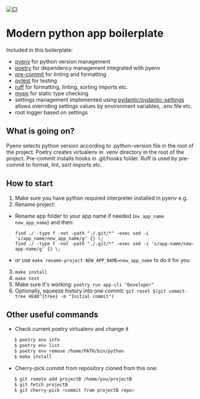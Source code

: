 [![CI](https://github.com/b1r3k/python-poetry-boilerplate/actions/workflows/ci.yaml/badge.svg)](https://github.com/b1r3k/python-poetry-boilerplate/actions/workflows/ci.yaml)

# Modern python app boilerplate

Included in this boilerplate:

 - [pyenv](https://github.com/pyenv/pyenv) for python version management
 - [poetry](https://python-poetry.org/) for dependency management integrated with pyenv
 - [pre-commit](https://pre-commit.com/) for linting and formatting
 - [pytest](https://docs.pytest.org/en/stable/) for testing
 - [ruff](https://docs.astral.sh/ruff/) for formatting, linting, sorting imports etc.
 - [mypy](https://mypy.readthedocs.io/en/stable/) for static type checking
 - settings management implemented using [pydantic/pydantic-settings](https://github.com/pydantic/pydantic-settings) allows overriding settings values by environment variables, .env file etc.
 - root logger based on settings

## What is going on?

Pyenv selects python version according to .python-version file in the root of the project. Poetry creates virtualenv in .venv directory in the root of the project. Pre-commit installs hooks in .git/hooks folder. Ruff is used by pre-commit to format, lint, sort imports etc.


## How to start

1. Make sure you have python required interpreter installed in pyenv e.g.
2. Rename project:
 - Rename app folder to your app name if needed (`mv app_name new_app_name`) and then:

       find ./ -type f -not -path "./.git/*" -exec sed -i 's/app_name/new_app_name/g' {} \;
       find ./ -type f -not -path "./.git/*" -exec sed -i 's/app-name/new-app-name/g' {} \;
 - or use `make rename-project NEW_APP_NAME=new_app_name` to do it for you

3. `make install`
4. `make test`
5. Make sure it's working: `poetry run app-cli "Developer"`
6. Optionally, squeeze history into one commit: `git reset $(git commit-tree HEAD^{tree} -m "Initial commit")`

## Other useful commands

 - Check current poetry virtualenv and change it

```bash
   $ poetry env info
   $ poetry env list
   $ poetry env remove /home/PATH/bin/python
   $ make install
```

 - Cherry-pick commit from repository cloned from this one:

```bash
   $ git remote add projectB /home/you/projectB
   $ git fetch projectB
   $ git cherry-pick <commit from projectB repo>
```
